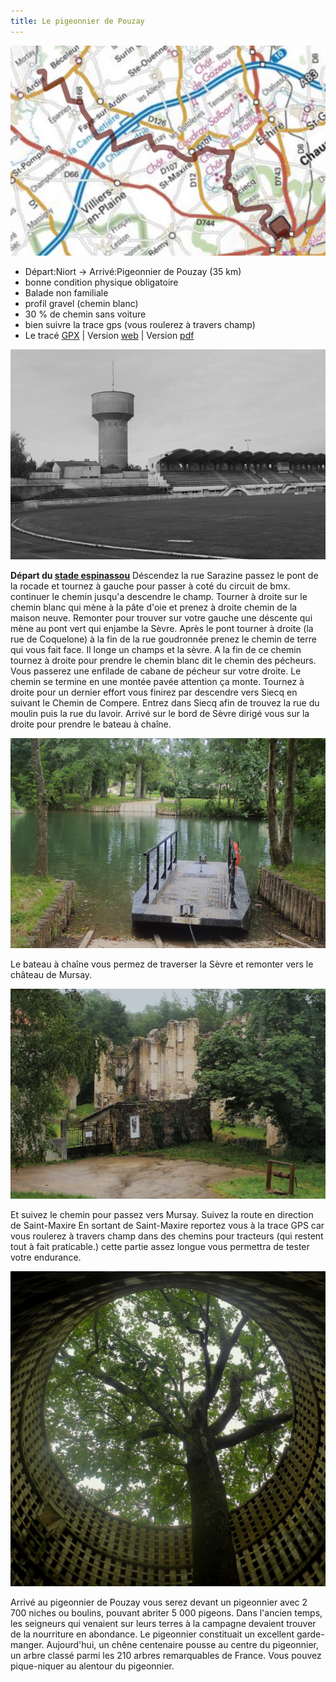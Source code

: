 ```yaml
---
title: Le pigeonnier de Pouzay
---
```


![carte_balade_04](./images/balade_04_carte.png)

- Départ:Niort -> Arrivé:Pigeonnier de Pouzay (35 km)
- bonne condition physique obligatoire
- Balade non familiale
- profil gravel (chemin blanc)
- 30 % de chemin sans voiture
- bien suivre la trace gps (vous roulerez à travers champ)
- Le tracé [GPX](https://villovelo.github.io/balade_2020/gpx/balade_04.gpx) | Version [web](https://villovelo.github.io/balade_2020/balade_04.html?source=pdf) | Version [pdf](https://villovelo.github.io/balade_2020/balade_04.pdf)

![le stade espinassou](./images/balade_04_espinassou.png)

**Départ du [stade espinassou](https://www.vivre-a-niort.com/fr/services-publics/les-equipements/equipements-sportifs/stade/stade-espinassou/index.html)** Déscendez la rue Sarazine passez le pont de la rocade et tournez à gauche pour passer à coté du circuit de bmx. continuer le chemin jusqu'a descendre le champ. Tourner à droite sur le chemin blanc qui mène à la pâte d'oie et prenez à droite chemin de la maison neuve.
Remonter pour trouver sur votre gauche une déscente qui mène au pont vert qui enjambe la Sèvre. Après le pont tourner à droite (la rue de Coquelone) à la fin de la rue goudronnée prenez le chemin de terre qui vous fait face.
Il longe un champs et la sèvre. A la fin de ce chemin tournez à droite pour prendre le chemin blanc dit le chemin des pécheurs. Vous passerez une enfilade de cabane de pécheur sur votre droite. Le chemin se termine en une montée pavée attention ça monte.
Tournez à droite pour un dernier effort vous finirez par descendre vers Siecq en suivant le Chemin de Compere.
Entrez dans Siecq afin de trouvez la rue du moulin puis la rue du lavoir. Arrivé sur le bord de Sèvre dirigé vous sur la droite pour prendre le bateau à chaîne.

![bateau à chaine](./images/balade_04_bateau-chaine.png)

Le bateau à chaîne vous permez de traverser la Sèvre et remonter vers le château de Mursay.

![chateau de Mursay](./images/balade_04_chateau.png)

Et suivez le chemin pour passez vers Mursay. Suivez la route en direction de Saint-Maxire
En sortant de Saint-Maxire reportez vous à la trace GPS car vous roulerez à travers champ dans des chemins pour tracteurs (qui restent tout à fait praticable.) cette partie assez longue vous permettra de tester votre endurance.

![pigeonnier de Pouzay](./images/balade_04_pigeonnier.png)

Arrivé au pigeonnier de Pouzay vous serez devant un pigeonnier avec 2 700 niches ou boulins, pouvant abriter 5 000 pigeons. Dans l'ancien temps, les seigneurs qui venaient sur leurs terres à la campagne devaient trouver de la nourriture en abondance. Le pigeonnier constituait un excellent garde-manger. Aujourd'hui, un chêne centenaire pousse au centre du pigeonnier, un arbre classé parmi les 210 arbres remarquables de France.
Vous pouvez pique-niquer au alentour du pigeonnier.

[^1]: [ruban vert](https://www.af3v.org/les-voies-vertes/voies/141-le-ruban-vert-de-melle-a-celles-sur-belle/)
[^2]: [Office de tourisme du Mellois](https://decouvertes.paysmellois.org/)
